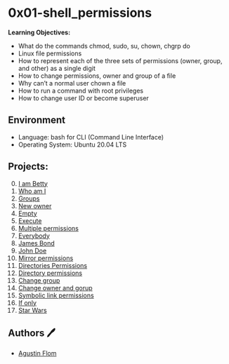 # 0x01-shell_permissions

**Learning Objectives:**
* What do the commands chmod, sudo, su, chown, chgrp do
* Linux file permissions
* How to represent each of the three sets of permissions (owner, group, and other) as a single digit
* How to change permissions, owner and group of a file
* Why can’t a normal user chown a file
* How to run a command with root privileges
* How to change user ID or become superuser

## Environment 
* Language: bash for CLI (Command Line Interface)
* Operating System: Ubuntu 20.04 LTS 

## Projects:

0. [I am Betty](./0-iam_betty)
1. [Who am I](./1-who_am_i)
2. [Groups](./2-groups)
3. [New owner](./3-new_owner)
4. [Empty](./4-empty)
5. [Execute](./5-execute)
6. [Multiple permissions](./6-multiple_permissions)
7. [Everybody](./7-everybody)
8. [James Bond](./8-James_Bond)
9. [John Doe](./9-John_Doe)
10. [Mirror permissions](./10-mirror_permissions)
11. [Directories Permissions](./11-directories_permissions)
12. [Directory permissions](./12-directory_permissions)
13. [Change group](./13-change_group)
14. [Change owner and gorup](./100-change_owner_and_group)
15. [Symbolic link permissions](./101-symbolic_link_permissions)
16. [If only](./102-if_only)
17. [Star Wars](./103-Star_Wars)

## Authors :pen:

* [Agustin Flom](https://www.linkedin.com/in/agustin-f/)
